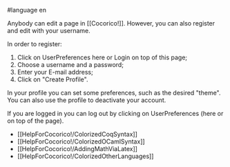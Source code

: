 #language en

Anybody can edit a page in [[Cocorico!]]. 
However, you can also register and edit with your username. 

In order to register:

 1. Click on UserPreferences here or Login on top of this page; 
 1. Choose a username and a password;
 1. Enter your E-mail address;
 1. Click on "Create Profile".

In your profile you can set some preferences, such as the desired "theme". You can 
also use the profile to deactivate your account.

If you are logged in you can log out by clicking on UserPreferences (here or on top of the page). 


 * [[HelpForCocorico!/ColorizedCoqSyntax]]
 * [[HelpForCocorico!/ColorizedOCamlSyntax]]
 * [[HelpForCocorico!/AddingMathViaLatex]]
 * [[HelpForCocorico!/ColorizedOtherLanguages]]
